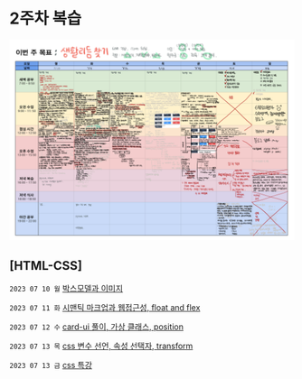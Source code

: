 # 2주차 복습
![img](./images/planner_2.png)

## [HTML-CSS] 
`2023 07 10 월` [박스모델과 이미지](https://sthgml.github.io/FES7/HTML-CSS/20230710/004.html) 

`2023 07 11 화` [시맨틱 마크업과 웹접근성, float and flex](https://sthgml.github.io/FES7/HTML-CSS/20230711/012.html)

`2023 07 12 수` [card-ui 풀이, 가상 클래스, position](https://sthgml.github.io/FES7/HTML-CSS/20230711/012.html)

`2023 07 13 목` [css 변수 선언, 속성 선택자, transform](https://sthgml.github.io/FES7/HTML-CSS/20230713/003.html)

`2023 07 13 금` [css 특강](https://sthgml.github.io/FES7/HTML-CSS/20230714/challenges/)
